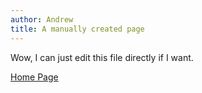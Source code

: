```yaml
---
author: Andrew
title: A manually created page
---
```


Wow, I can just edit this file directly if I want.

[Home Page](/)
